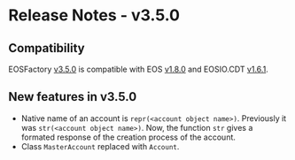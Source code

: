 # Release Notes - v3.5.0

## Compatibility

EOSFactory [v3.5.0](https://github.com/tokenika/eosfactory/releases/tag/v3.5.0) is compatible with EOS [v1.8.0](https://github.com/EOSIO/eos/releases/tag/v1.8.0) and EOSIO.CDT [v1.6.1](https://github.com/EOSIO/eosio.cdt/releases/tag/v1.6.1).

## New features in v3.5.0

* Native name of an account is `repr(<account object name>)`. Previously it was `str(<account object name>)`. Now, the function `str` gives a formated response of the creation process of the account.
* Class `MasterAccount` replaced with `Account`.
